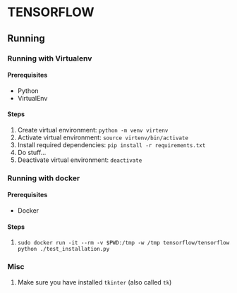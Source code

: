 # TENSORFLOW

## Running


### Running with Virtualenv

#### Prerequisites
- Python
- VirtualEnv

#### Steps
1. Create virtual environment: `python -m venv virtenv`
2. Activate virtual environment: `source virtenv/bin/activate`
3. Install required dependencies: `pip install -r requirements.txt`
4. Do stuff...
5. Deactivate virtual environment: `deactivate`



### Running with docker

#### Prerequisites
- Docker

#### Steps
1. `sudo docker run -it --rm -v $PWD:/tmp -w /tmp tensorflow/tensorflow python ./test_installation.py`


### Misc
1. Make sure you have installed `tkinter` (also called `tk`)